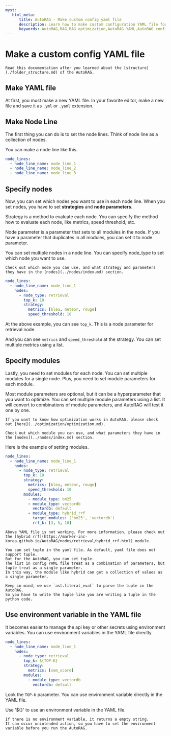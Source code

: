 ```yaml
---
myst:
   html_meta:
      title: AutoRAG - Make custom config yaml file
      description: Learn how to make custom configuration YAML file for AutoRAG
      keywords: AutoRAG,RAG,RAG optimization,AutoRAG YAML,AutoRAG config
---
```

# Make a custom config YAML file

```{warning}
Read this documentation after you learned about the [structure](./folder_structure.md) of the AutoRAG.
```

## Make YAML file

At first, you must make a new YAML file.
In your favorite editor, make a new file and save it as `.yml` or `.yaml` extension.

## Make Node Line

The first thing you can do is to set the node lines.
Think of node line as a collection of nodes.

You can make a node line like this.

```yaml
node_lines:
  - node_line_name: node_line_1
  - node_line_name: node_line_2
  - node_line_name: node_line_3
```

## Specify nodes

Now, you can set which nodes you want to use in each node line.
When you set nodes, you have to set **strategies** and **node parameters**.

Strategy is a method to evaluate each node.
You can specify the method how to evaluate each node, like metrics, speed threshold, etc.

Node parameter is a parameter that sets to all modules in the node.
If you have a parameter that duplicates in all modules, you can set it to node parameter.

You can set multiple nodes in a node line. You can specify node_type to set which node you want to use.

```{tip}
Check out which node you can use, and what strategy and parameters they have in the [nodes](../nodes/index.md) section.
```

```yaml
node_lines:
  - node_line_name: node_line_1
    nodes:
      - node_type: retrieval
        top_k: 10
        strategy:
          metrics: [bleu, meteor, rouge]
          speed_threshold: 10
```

At the above example, you can see `top_k`. This is a node parameter for retrieval node.

And you can see `metrics` and `speed_threshold` at the strategy. You can set multiple metrics using a list.


## Specify modules

Lastly, you need to set modules for each node.
You can set multiple modules for a single node.
Plus, you need to set module parameters for each module.

Most module parameters are optional, but it can be a hyperparameter that you want to optimize.
You can set multiple module parameters using a list.
It will convert to combinations of module parameters, and AutoRAG will test it one by one.

```{seealso}
If you want to know how optimization works in AutoRAG, please check out [here](../optimization/optimization.md).
```

```{tip}
Check out which module you can use, and what parameters they have in the [nodes](../nodes/index.md) section.
```

Here is the example of setting modules.

```yaml
node_lines:
  - node_line_name: node_line_1
    nodes:
      - node_type: retrieval
        top_k: 10
        strategy:
          metrics: [bleu, meteor, rouge]
          speed_threshold: 10
        modules:
          - module_type: bm25
          - module_type: vectordb
            vectordb: default
          - module_type: hybrid_rrf
            target_modules: ('bm25', 'vectordb')
            rrf_k: [3, 5, 10]
```

```{attention}
Above YAML file is not working. For more information, please check out the [hybrid rrf](https://marker-inc-korea.github.io/AutoRAG/nodes/retrieval/hybrid_rrf.html) module.
```

```{admonition} What is tuple in the yaml file?
You can set tuple in the yaml file. As default, yaml file does not support tuple.
But for the AutoRAG, you can set tuple.
The list in config YAML file treat as a combination of parameters, but tuple treat as a single parameter.
In this way, the module like hybrid can get a collection of values as a single parameter.

Keep in mind, we use `ast.literal_eval` to parse the tuple in the AutoRAG.
So you have to write the tuple like you are writing a tuple in the python code.
```

## Use environment variable in the YAML file

It becomes easier to manage the api key or other secrets using environment variables.
You can use environment variables in the YAML file directly.

```yaml
node_lines:
  - node_line_name: node_line_1
    nodes:
      - node_type: retrieval
        top_k: ${TOP-K}
        strategy:
          metrics: [sem_score]
        modules:
          - module_type: vectordb
            vectordb: default
```

Look the `TOP-K` parameter. You can use environment variable directly in the YAML file.

Use '${}' to use an environment variable in the YAML file.

```{tip}
If there is no environment variable, it returns a empty string.
It can occur unintended action, so you have to set the environment variable before you run the AutoRAG.
```
